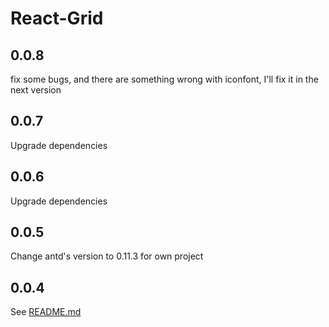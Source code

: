 # React-Grid
## 0.0.8
fix some bugs, and there are something wrong with iconfont, I'll fix it in the next version
## 0.0.7
Upgrade dependencies
## 0.0.6
Upgrade dependencies
## 0.0.5
Change antd's version to 0.11.3 for own project
## 0.0.4
See [README.md](https://github.com/kagawagao/react-grid/blob/master/README.md)
